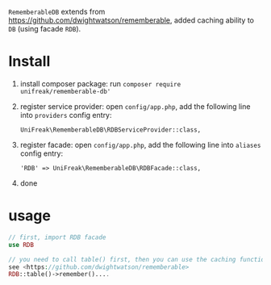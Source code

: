 `RememberableDB` extends from <https://github.com/dwightwatson/rememberable>, added caching ability to `DB` (using facade `RDB`).

# Install

1. install composer package: run `composer require unifreak/rememberable-db'`
2. register service provider: open `config/app.php`, add the following line into `providers` config entry:

    `UniFreak\RememberableDB\RDBServiceProvider::class,`

3. register facade: open `config/app.php`, add the following line into `aliases` config entry:

    `'RDB' => UniFreak\RememberableDB\RDBFacade::class,`

4. done

# usage

```php
// first, import RDB facade
use RDB

// you need to call table() first, then you can use the caching functions
see <https://github.com/dwightwatson/rememberable>
RDB::table()->remember()....
```
